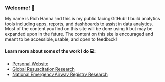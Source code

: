 ### Welcome! 👋

My name is Rich Hanna and this is my public facing GitHub! I build analytics tools including apps, reports, and dashboards to assist in data analytics. Most of the content you find on this site will be done using `R` but may be expanded upon in the future. The content on this site is encouraged and meant to be accessible, usable, and open to feedback!

#### Learn more about some of the work I do 💻: 
- [Personal Website](https://www.richardshanna.com/)
- [Global Resuscitation Research](https://www.pedires-q.org/)
- [National Emergency Airway Registry Research](https://near4kids.research.chop.edu/)

<!--
**rsh52/rsh52** is a ✨ _special_ ✨ repository because its `README.md` (this file) appears on your GitHub profile.

Here are some ideas to get you started:

- 🔭 I’m currently working on ...
- 🌱 I’m currently learning ...
- 👯 I’m looking to collaborate on ...
- 🤔 I’m looking for help with ...
- 💬 Ask me about ...
- 📫 How to reach me: ...
- 😄 Pronouns: ...
- ⚡ Fun fact: ...
-->
